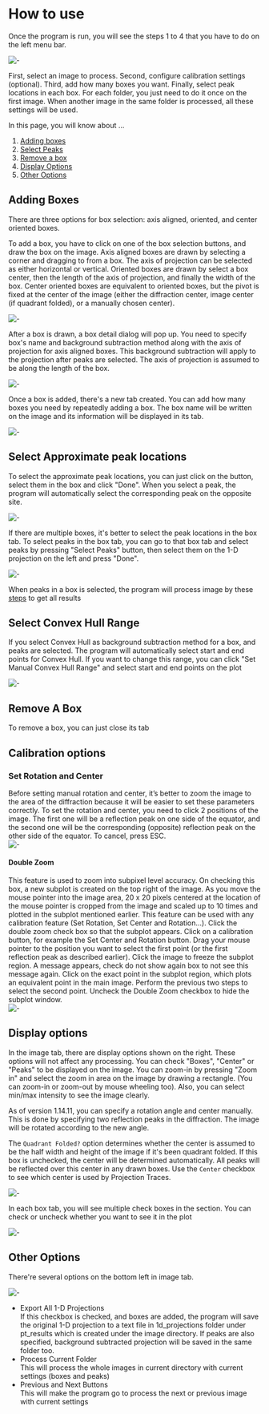 # How to use

Once the program is run, you will see the steps 1 to 4 that you have to do on the left menu bar.

![-](../../images/PT/left_tab.png)

First, select an image to process. Second, configure calibration settings (optional). Third, add how many boxes you want. Finally, select peak locations in each box. For each folder, you just need to do it once on the first image. When another image in the same folder is processed, all these settings will be used.

In this page, you will know about ...
1. [Adding boxes](#adding-boxes)
2. [Select Peaks](#select-approximate-peak-locations)
3. [Remove a box](#remove-a-box)
4. [Display Options](#display-options)
5. [Other Options](#other-options)

## Adding Boxes

There are three options for box selection: axis aligned, oriented, and center oriented boxes.

To add a box, you have to click on one of the box selection buttons, and draw the box on the image. Axis aligned boxes are drawn by selecting a corner and dragging to from a box. The axis of projection can be selected as either horizontal or vertical. Oriented boxes are drawn by select a box center, then the length of the axis of projection, and finally the width of the box. Center oriented boxes are equivalent to oriented boxes, but the pivot is fixed at the center of the image (either the diffraction center, image center (if quadrant folded), or a manually chosen center).

![-](../../images/PT/preselection.png)

After a box is drawn, a box detail dialog will pop up. You need to specify box's name and background subtraction method along with the axis of projection for axis aligned boxes. This background subtraction will apply to the projection after peaks are selected. The axis of projection is assumed to be along the length of the box.

![-](../../images/PT/axis_options.png)

Once a box is added, there's a new tab created. You can add how many boxes you need by repeatedly adding a box. The box name will be written on the image and its information will be displayed in its tab.

![-](../../images/PT/box_select.png)

## Select Approximate peak locations
To select the approximate peak locations, you can just click on the button, select them in the box and click "Done". When you select a peak, the program will automatically select the corresponding peak on the opposite site.

![-](../../images/PT/peak_select.png)

If there are multiple boxes, it's better to select the peak locations in the box tab.
To select peaks in the box tab, you can go to that box tab and select peaks by pressing "Select Peaks" button, then select them on the 1-D projection on the left and press "Done".

![-](../../images/PT/box_select_peak.png)

When peaks in a box is selected, the program will process image by these [steps](Projection-Traces--How-it-works.html) to get all results

## Select Convex Hull Range
If you select Convex Hull as background subtraction method for a box, and peaks are selected. The program will automatically select start and end points for Convex Hull. If you want to change this range, you can click "Set Manual Convex Hull Range" and select start and end points on the plot

![-](../../images/PT/convex2.png)

## Remove A Box
To remove a box, you can just close its tab

## Calibration options

### Set Rotation and Center
Before setting manual rotation and center, it’s better to zoom the image to the area of the diffraction because it will be easier to set these parameters correctly. To set the rotation and center, you need to click 2 positions of the image. The first one will be a reflection peak on one side of the equator, and the second one will be the corresponding (opposite) reflection peak on the other side of the equator. To cancel, press ESC.<br/>
![-](../../images/QF/center.png)

#### Double Zoom
This feature is used to zoom into subpixel level accuracy. On checking this box, a new subplot is created on the top right of the image. As you move the mouse pointer into the image area, 20 x 20 pixels centered at the location of the mouse pointer is cropped from the image and scaled up to 10 times and plotted in the subplot mentioned earlier. This feature can be used with any calibration feature (Set Rotation, Set Center and Rotation...). Click the double zoom check box so that the subplot appears. Click on a calibration button, for example the Set Center and Rotation button. Drag your mouse pointer to the position you want to select the first point (or the first reflection peak as described earlier). Click the image to freeze the subplot region. A message appears, check do not show again box to not see this message again. Click on the exact point in the subplot region, which plots an equivalent point in the main image. Perform the previous two steps to select the second point. Uncheck the Double Zoom checkbox to hide the subplot window.<br/>
![-](../../images/BM/DoubleZoom.png)

## Display options
In the image tab, there are display options shown on the right. These options will not affect any processing. You can check "Boxes", "Center" or "Peaks" to be displayed on the image. You can zoom-in by pressing "Zoom in" and select the zoom in area on the image by drawing a rectangle. (You can zoom-in or zoom-out by mouse wheeling too). Also, you can select min/max intensity to see the image clearly.

As of version 1.14.11, you can specify a rotation angle and center manually. This is done by specifying two reflection peaks in the diffraction. The image will be rotated according to the new angle.

The `Quadrant Folded?` option determines whether the center is assumed to be the half width and height of the image if it's been quadrant folded. If this box is unchecked, the center will be determined automatically. All peaks will be reflected over this center in any drawn boxes. Use the `Center` checkbox to see which center is used by Projection Traces.

![-](../../images/PT/image_disp_opt.png)

In each box tab, you will see multiple check boxes in the section. You can check or uncheck whether you want to see it in the plot

![-](../../images/PT/box_disp_opt.png)

## Other Options
There're several options on the bottom left in image tab.

![-](../../images/PT/image_bottom.png)

* Export All 1-D Projections<br/>
If this checkbox is checked, and boxes are added, the program will save the original 1-D projection to a text file in 1d_projections folder under pt_results which is created under the image directory. If peaks are also specified, background subtracted projection will be saved in the same folder too.
* Process Current Folder<br/>
This will process the whole images in current directory with current settings (boxes and peaks)
* Previous and Next Buttons<br/>
This will make the program go to process the next or previous image with current settings
